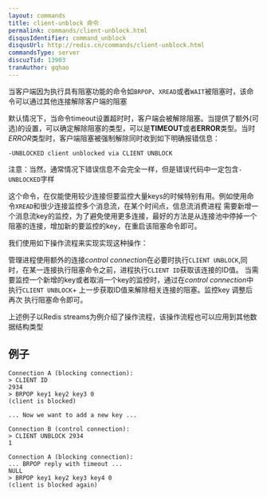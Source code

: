 ```yaml
---
layout: commands
title: client-unblock 命令
permalink: commands/client-unblock.html
disqusIdentifier: command_unblock
disqusUrl: http://redis.cn/commands/client-unblock.html
commandsType: server
discuzTid: 13903
tranAuthor: gqhao
---
```


当客户端因为执行具有阻塞功能的命令如`BRPOP`、`XREAD`或者`WAIT`被阻塞时，该命令可以通过其他连接解除客户端的阻塞

默认情况下，当命令timeout设置超时时，客户端会被解除阻塞。当提供了额外(可选)的设置，可以确定解除阻塞的类型，可以是**TIMEOUT**或者**ERROR**类型。当时*ERROR*类型时，客户端阻塞被强制解除同时收到如下明确报错信息：
    
	-UNBLOCKED client unblocked via CLIENT UNBLOCK	

注意：当然，通常情况下错误信息不会完全一样，但是错误代码中一定包含`-UNBLOCKED`字样

这个命令，在仅能使用较少连接但要监控大量keys的时候特别有用。例如使用命令`XREAD`和很少连接监控多个消息流，在某个时间点，信息流消费进程
需要新增一个消息流key的监控，为了避免使用更多连接，最好的方法是从连接池中停掉一个阻塞的连接，增加新的要监控的key，在重启该阻塞命令即可。

我们使用如下操作流程来实现实现这种操作：

管理进程使用额外的连接*control connection*在必要时执行`CLIENT UNBLOCK`,同时，在某一连接执行阻塞命令之前，进程执行`CLIENT ID`获取该连接的ID值。
当需要监控一个新增的key或者取消一个key的监控时，通过在*control connection*中执行`CLIENT UNBLOCK`+ 上一步获取ID值来解除相关连接的阻塞。监控key 调整后再次
执行阻塞命令即可。

上述例子以Redis streams为例介绍了操作流程，该操作流程也可以应用到其他数据结构类型

## 例子

```
Connection A (blocking connection):
> CLIENT ID
2934
> BRPOP key1 key2 key3 0
(client is blocked)

... Now we want to add a new key ...

Connection B (control connection):
> CLIENT UNBLOCK 2934
1

Connection A (blocking connection):
... BRPOP reply with timeout ...
NULL
> BRPOP key1 key2 key3 key4 0
(client is blocked again)
```
